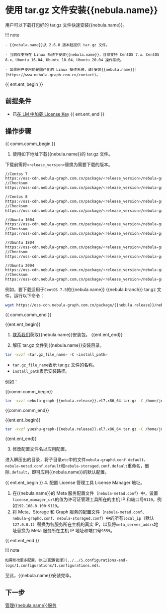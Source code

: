 # 使用 tar.gz 文件安装{{nebula.name}}

用户可以下载打包好的 tar.gz 文件快速安装{{nebula.name}}。

!!! note

    - {{nebula.name}}从 2.6.0 版本起提供 tar.gz 文件。
  
    - 当前仅支持在 Linux 系统下安装{{nebula.name}}，且仅支持 CentOS 7.x、CentOS 8.x、Ubuntu 16.04、Ubuntu 18.04、Ubuntu 20.04 操作系统。
  
    - 如果用户使用的是国产化的 Linux 操作系统，请[安装{{nebula.name}}](https://www.nebula-graph.com.cn/contact)。 
  
{{ ent.ent_begin }}
## 前提条件


- 已[在 LM 中加载 License Key](../../9.about-license/2.license-management-suite/3.license-manager.md)
{{ ent.ent_end }}

## 操作步骤

  {{ comm.comm_begin }}
1. 使用如下地址下载{{nebula.name}}的 tar.gz 文件。
  
  下载前需将`<release_version>`替换为需要下载的版本。

  ```bash
  //Centos 7
  https://oss-cdn.nebula-graph.com.cn/package/<release_version>/nebula-graph-<release_version>.el7.x86_64.tar.gz
  //Checksum
  https://oss-cdn.nebula-graph.com.cn/package/<release_version>/nebula-graph-<release_version>.el7.x86_64.tar.gz.sha256sum.txt
  
  //Centos 8
  https://oss-cdn.nebula-graph.com.cn/package/<release_version>/nebula-graph-<release_version>.el8.x86_64.tar.gz
  //Checksum
  https://oss-cdn.nebula-graph.com.cn/package/<release_version>/nebula-graph-<release_version>.el8.x86_64.tar.gz.sha256sum.txt
  
  //Ubuntu 1604
  https://oss-cdn.nebula-graph.com.cn/package/<release_version>/nebula-graph-<release_version>.ubuntu1604.amd64.tar.gz
  //Checksum
  https://oss-cdn.nebula-graph.com.cn/package/<release_version>/nebula-graph-<release_version>.ubuntu1604.amd64.tar.gz.sha256sum.txt
  
  //Ubuntu 1804
  https://oss-cdn.nebula-graph.com.cn/package/<release_version>/nebula-graph-<release_version>.ubuntu1804.amd64.tar.gz
  //Checksum
  https://oss-cdn.nebula-graph.com.cn/package/<release_version>/nebula-graph-<release_version>.ubuntu1804.amd64.tar.gz.sha256sum.txt
  
  //Ubuntu 2004
  https://oss-cdn.nebula-graph.com.cn/package/<release_version>/nebula-graph-<release_version>.ubuntu2004.amd64.tar.gz
  //Checksum
  https://oss-cdn.nebula-graph.com.cn/package/<release_version>/nebula-graph-<release_version>.ubuntu2004.amd64.tar.gz.sha256sum.txt
  ```
  
  例如，要下载适用于`CentOS 7.5`的{{nebula.name}} {{nebula.branch}} tar.gz 文件，运行以下命令：
  
  ```bash
  wget https://oss-cdn.nebula-graph.com.cn/package/{{nebula.release}}/nebula-graph-{{nebula.release}}.el7.x86_64.tar.gz
  ```
  {{ comm.comm_end }}

  {{ent.ent_begin}}
1. [联系我们](https://yueshu.com.cn/contact)获取{{nebula.name}}安装包。
  {{ent.ent_end}}

2. 解压 tar.gz 文件到{{nebula.name}}安装目录。

  ```bash
  tar -xvzf <tar.gz_file_name> -C <install_path>
  ```
  
  * `tar.gz_file_name`表示 tar.gz 文件的名称。
  * `install_path`表示安装路径。
  
  例如：
  
  {{comm.comm_begin}}
  ```bash
  tar -xvzf nebula-graph-{{nebula.release}}.el7.x86_64.tar.gz -C /home/joe/nebula/install
  ```
  {{comm.comm_end}}

  {{ent.ent_begin}}
  ```bash
  tar -xvzf yueshu-graph-{{nebula.release}}.el7.x86_64.tar.gz -C /home/joe/nebula/install
  ```
  {{ent.ent_end}}

3. 修改配置文件名以应用配置。
  
  进入解压出的目录，将子目录`etc`中的文件`nebula-graphd.conf.default`、`nebula-metad.conf.default`和`nebula-storaged.conf.default`重命名，删除`.default`，即可应用{{nebula.name}}的默认配置。

{{ ent.ent_begin }}
4. 配置 License 管理工具 License Manager 地址。

  1. 在{{nebula.name}}的 Meta 服务配置文件（`nebula-metad.conf`）中，设置`license_manager_url`的值为许可证管理工具所在的主机 IP 和端口号`9119`，例如`192.168.8.100:9119`。
  2. 将 Meta、Storage 和 Graph 服务的配置文件（`nebula-metad.conf`、`nebula-graphd.conf`、`nebula-storaged.conf`）中的所有`local_ip`（默认`127.0.0.1`）替换为各服务所在主机的真实 IP，以及将`meta_server_addrs`地址替换为 Meta 服务所在主机 IP 地址和端口号`9559`。

{{ ent.ent_end }}

!!! note

    如需修改更多配置，参见[配置管理](../../5.configurations-and-logs/1.configurations/1.configurations.md)。

至此，{{nebula.name}}安装完毕。

## 下一步

[管理{{nebula.name}}服务](../manage-service.md)
